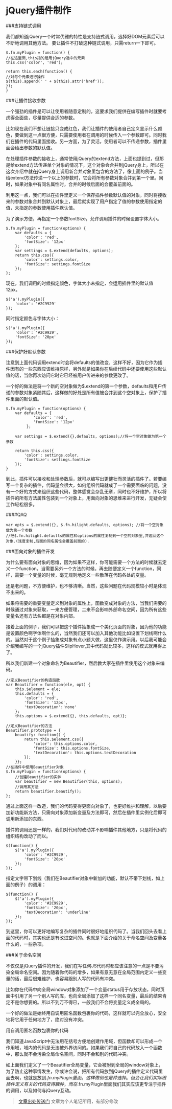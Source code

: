 jQuery插件制作
==========

###支持链式调用 

我们都知道jQuery一个时常优雅的特性是支持链式调用，选择好DOM元素后可以不断地调用其他方法。 
要让插件不打破这种链式调用，只需return一下即可。 

    $.fn.myPlugin = function() {    
    //在这里面,this指的是用jQuery选中的元素    
    this.css('color', 'red');  
      
    return this.each(function() {        
    //对每个元素进行操作        
    $(this).append(' ' + $(this).attr('href'));    
    });
    } 

###让插件接收参数 

一个强劲的插件是可以让使用者随意定制的，这要求我们提供在编写插件时就要考虑得全面些，尽量提供合适的参数。 

比如现在我们不想让链接只变成红色，我们让插件的使用者自己定义显示什么颜色，要做到这一点很方便，只需要使用者在调用的时候传入一个参数即可。同时我们在插件的代码里面接收。另一方面，为了灵活，使用者可以不传递参数，插件里面会给出参数的默认值。 

在处理插件参数的接收上，通常使用jQuery的extend方法，上面也提到过，但那是给extend方法传递单个对象的情况下，这个对象会合并到jQuery身上，所以在这次介绍中就在jQuery身上调用新合并对象里包含的方法了，像上面的例子。当给extend方法传递一个以上的参数时，它会将所有参数对象合并到第一个里。同时，如果对象中有同名属性时，合并的时候后面的会覆盖前面的。 

利用这一点，我们可以在插件里定义一个保存插件参数默认值的对象，同时将接收来的参数对象合并到默认对象上，最后就实现了用户指定了值的参数使用指定的值，未指定的参数使用插件默认值。 

为了演示方便，再指定一个参数fontSize，允许调用插件的时候设置字体大小。 

    $.fn.myPlugin = function(options) {
        var defaults = {
            'color': 'red',
            'fontSize': '12px'
        };
        var settings = $.extend(defaults, options);
        return this.css({
            'color': settings.color,
            'fontSize': settings.fontSize
        });
    };
       
现在，我们调用的时候指定颜色，字体大小未指定，会运用插件里的默认值12px。 

    $('a').myPlugin({    
        'color': '#2C9929'
    }); 

同时指定颜色与字体大小： 

    $('a').myPlugin({    
        'color': '#2C9929',    
        'fontSize': '20px'
    }); 

###保护好默认参数 

注意到上面代码调用extend时会将defaults的值改变，这样不好，因为它作为插件因有的一些东西应该维持原样，另外就是如果你在后续代码中还要使用这些默认值的话，当你再次访问它时它已经被用户传进来的参数更改了。 

一个好的做法是将一个新的空对象做为$.extend的第一个参数，defaults和用户传递的参数对象紧随其后，这样做的好处是所有值被合并到这个空对象上，保护了插件里面的默认值。 

    $.fn.myPlugin = function(options) {
        var defaults = {
                'color': 'red',
                'fontSize': '12px'
             };   
              
        var settings = $.extend({},defaults, options);//将一个空对象做为第一个参数
         
        return this.css({        
            'color': settings.color,        
            'fontSize': settings.fontSize    
        });
    }
                 
到此，插件可以接收和处理参数后，就可以编写出更健壮而灵活的插件了。若要编写一个复杂的插件，代码量会很大，如何组织代码就成了一个需要面临的问题，没有一个好的方式来组织这些代码，整体感觉会杂乱无章，同时也不好维护，所以将插件的所有方法属性包装到一个对象上，用面向对象的思维来进行开发，无疑会使工作轻松很多。 

####QAQ

    var opts = $.extend({}, $.fn.hilight.defaults, options); //将一个空对象做为第一个参数
    //把$.fn.hilight.defaults的属性和options的属性复制到一个空的对象里,并返回这个对象.(浅度复制,后面的同名属性会覆盖前面的). 


###面向对象的插件开发 

为什么要有面向对象的思维，因为如果不这样，你可能需要一个方法的时候就去定义一个function，当需要另外一个方法的时候，再去随便定义一个function，同样，需要一个变量的时候，毫无规则地定义一些散落在代码各处的变量。 

还是老问题，不方便维护，也不够清晰。当然，这些问题在代码规模较小时是体现不出来的。 

如果将需要的重要变量定义到对象的属性上，函数变成对象的方法，当我们需要的时候通过对象来获取，一来方便管理，二来不会影响外部命名空间，因为所有这些变量名还有方法名都是在对象内部。 

接着上面的例子，我们可以把这个插件抽象成一个美化页面的对象，因为他的功能是设置颜色啊字体啊什么的，当然我们还可以加入其他功能比如设置下划线啊什么的。当然对于这个例子抽象成对象有点小题大做，这里仅作演示用。以后我可能会介绍我编写的一个jQuery插件SlipHover,其中代码就比较多，这样的模式就用得上了。 

所以我们新建一个对象命名为Beautifier，然后教大家在插件里使用这个对象来编码。 

    
    //定义Beautifier的构造函数
    var Beautifier = function(ele, opt) {
        this.$element = ele;
        this.defaults = {
            'color': 'red',
            'fontSize': '12px',
            'textDecoration':'none'
        };
        this.options = $.extend({}, this.defaults, opt)};
        
    //定义Beautifier的方法
    Beautifier.prototype = {
        beautify: function() {
            return this.$element.css({
                'color': this.options.color,
                'fontSize': this.options.fontSize,
                'textDecoration': this.options.textDecoration
            });
        }};
    //在插件中使用Beautifier对象
    $.fn.myPlugin = function(options) {
        //创建Beautifier的实体    
        var beautifier = new Beautifier(this, options);
        //调用其方法    
        return beautifier.beautify();
    };
    
通过上面这样一改造，我们的代码变得更面向对象了，也更好维护和理解，以后要加新功能新方法，只需向对象添加新变量及方法即可，然后在插件里实例化后即可调用新添加的东西。 

插件的调用还是一样的，我们对代码的改动并不影响插件其他地方，只是将代码的组织结构改动了而以。 


    $(function() {    
        $('a').myPlugin({        
            'color': '#2C9929',        
            'fontSize': '20px'    
        });
    });

指定文字带下划线（我们在Beautifier对象中新加的功能，默认不带下划线，如上面的例子）的调用： 

    $(function() {    
        $('a').myPlugin({        
            'color': '#2C9929',        
            'fontSize': '20px',        
            'textDecoration': 'underline'    
        });
    });

到这里，你可以更好地编写复杂的插件同时很好地组织代码了。当我们回头去看上面的代码时，其实也还是有改进空间的。也就是下面介绍的关于命名空间及变量各什么的，一些杂项。 

###关于命名空间 

不仅仅是jQuery插件的开发，我们在写任何JS代码时都应该注意的一点是不要污染全局命名空间。因为随着你代码的增多，如果有意无意在全局范围内定义一些变量的话，最后很难维护，也容易跟别人写的代码有冲突。 

比如你在代码中向全局window对象添加了一个变量status用于存放状态，同时页面中引用了另一个别人写的库，也向全局添加了这样一个同名变量，最后的结果肯定不是你想要的。所以不到万不得已，一般我们不会将变量定义成全局的。 

一个好的做法是始终用自调用匿名函数包裹你的代码，这样就可以完全放心，安全地将它用于任何地方了，绝对没有冲突。 

用自调用匿名函数包裹你的代码 

我们知道JavaScript中无法用花括号方便地创建作用域，但函数却可以形成一个作用域，域内的代码是无法被外界访问的。如果我们将自己的代码放入一个函数中，那么就不会污染全局命名空间，同时不会和别的代码冲突。 

如上面我们定义了一个Beautifier全局变量，它会被附到全局的window对象上，为了防止这种事情发生，你或许会说，把所有代码放到jQuery的插件定义代码里面去啊，也就是放到$.fn.myPlugin里面。这样做倒也是种选择。但会让我们实际跟插件定义有关的代码变得臃肿，而在$.fn.myPlugin里面我们其实应该更专注于插件的调用，以及如何与jQuery互动。 


> [文章出处传送门][1] 文章为个人笔记所用，有部分修改


[1]: http://www.iteye.com/topic/1144813